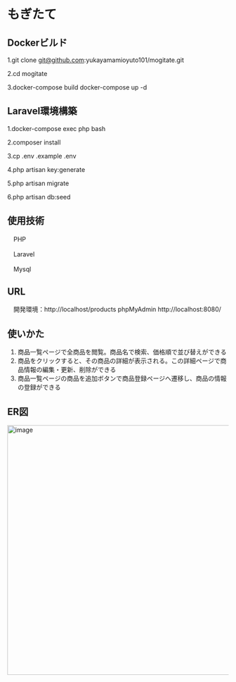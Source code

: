 # もぎたて

## Dockerビルド

1.git clone git@github.com:yukayamamioyuto101/mogitate.git

2.cd mogitate

3.docker-compose build
  docker-compose up -d
  

## Laravel環境構築

1.docker-compose exec php bash

2.composer install

3.cp .env .example .env

4.php artisan key:generate

5.php artisan migrate

6.php artisan db:seed


## 使用技術
　PHP
 
　Laravel
 
　Mysql
 

## URL
　開発環境：http://localhost/products
  phpMyAdmin http://localhost:8080/
  

## 使いかた
1.	商品一覧ページで全商品を閲覧。商品名で検索、価格順で並び替えができる
2.	商品をクリックすると、その商品の詳細が表示される。この詳細ページで商品情報の編集・更新、削除ができる
3.	商品一覧ページの商品を追加ボタンで商品登録ページへ遷移し、商品の情報の登録ができる
   

## ER図
<img width="985" height="567" alt="image" src="https://github.com/user-attachments/assets/68ad37aa-d7c2-43d5-b72b-d5369bdbb842" />


